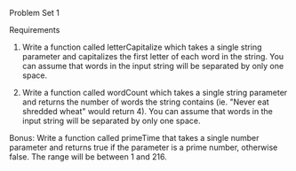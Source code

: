 Problem Set 1

Requirements

1. Write a function called letterCapitalize which takes a single string parameter and capitalizes the first letter of each word in the string. You can assume that words in the input string will be separated by only one space.

2. Write a function called wordCount which takes a single string parameter and returns the number of words the string contains (ie. "Never eat shredded wheat" would return 4). You can assume that words in the input string will be separated by only one space.

Bonus:
Write a function called primeTime that takes a single number parameter and returns true if the parameter is a prime number, otherwise false. The range will be between 1 and 216.

